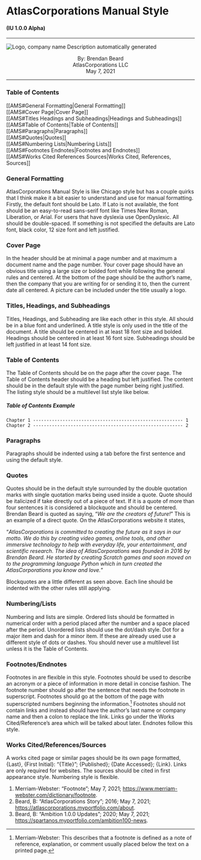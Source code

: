 # AtlasCorporations Manual Style
#### (IU 1.0.0 Alpha)
---

![Logo, company name
Description automatically generated](file:///C:/Users/beard/AppData/Local/Temp/msohtmlclip1/01/clip_image002.png)

<center>By: Brendan Beard</center>
<center>AtlasCorporations LLC</center>
<center>May 7, 2021</center>

---
### Table of Contents
[[AMS#General Formatting|General Formatting]]\
[[AMS#Cover Page|Cover Page]]\
[[AMS#Titles Headings and Subheadings|Headings and Subheadings]]\
[[AMS#Table of Contents|Table of Contents]]\
[[AMS#Paragraphs|Paragraphs]]\
[[AMS#Quotes|Quotes]]\
[[AMS#Numbering Lists|Numbering Lists]]\
[[AMS#Footnotes Endnotes|Footnotes and Endnotes]]\
[[AMS#Works Cited References Sources|Works Cited, References, Sources]]

### General Formatting
 AtlasCorporations Manual Style is like Chicago style but has a couple quirks that I think make it a bit easier to understand and use for manual formatting. Firstly, the default font should be Lato. If Lato is not available, the font should be an easy-to-read sans-serif font like Times New Roman, Liberation, or Arial. For users that have dyslexia use OpenDyslexic. All should be double-spaced. If something is not specified the defaults are Lato font, black color, 12 size font and left justified.

### Cover Page
 In the header should be at minimal a page number and at maximum a document name and the page number. Your cover page should have an obvious title using a large size or bolded font while following the general rules and centered. At the bottom of the page should be the author’s name, then the company that you are writing for or sending it to, then the current date all centered. A picture can be included under the title usually a logo.

### Titles, Headings, and Subheadings
 Titles, Headings, and Subheading are like each other in this style. All should be in a blue font and underlined. A title style is only used in the title of the document. A title should be centered in at least 18 font size and bolded. Headings should be centered in at least 16 font size. Subheadings should be left justified in at least 14 font size.

### Table of Contents
 The Table of Contents should be on the page after the cover page. The Table of Contents header should be a heading but left justified. The content should be in the default style with the page number being right justified. The listing style should be a multilevel list style like below.

##### Table of Contents Example
```text
Chapter 1 -------------------------------------------------------- 1
Chapter 2 -------------------------------------------------------- 2
````

### Paragraphs
 Paragraphs should be indented using a tab before the first sentence and using the default style.

### Quotes
 Quotes should be in the default style surrounded by the double quotation marks with single quotation marks being used inside a quote. Quote should be italicized if take directly out of a piece of text. If it is a quote of more than four sentences it is considered a blockquote and should be centered. Brendan Beard is quoted as saying, “_We are the creators of future!_” This is an example of a direct quote. On the AtlasCorporations website it states,

 “_AtlasCorporations is committed to creating the future as it says in our motto. We do this by creating video games, online tools, and other immersive technology to help with everyday life, your entertainment, and scientific research. The idea of AtlasCorporations was founded in 2016 by Brendan Beard. He started by creating Scratch games and soon moved on to the programming language Python which in turn created the AtlasCorporations you know and love._”

Blockquotes are a little different as seen above. Each line should be indented with the other rules still applying.

### Numbering/Lists
 Numbering and lists are simple. Ordered lists should be formatted in numerical order with a period placed after the number and a space placed after the period. Unordered lists should use the dot/dash style. Dot for a major item and dash for a minor item. If these are already used use a different style of dots or dashes. You should never use a multilevel list unless it is the Table of Contents.

### Footnotes/Endnotes
 Footnotes in are flexible in this style. Footnotes should be used to describe an acronym or a piece of information in more detail in concise fashion. The footnote number should go after the sentence that needs the footnote in superscript. Footnotes should go at the bottom of the page with superscripted numbers beginning the information.[^1] Footnotes should not contain links and instead should have the author’s last name or company name and then a colon to replace the link. Links go under the Works Cited/Reference’s area which will be talked about later. Endnotes follow this style.
 
 [^1]: Merriam-Webster: This describes that a footnote is defined as a note of reference, explanation, or comment usually placed below the text on a printed page.

### Works Cited/References/Sources
 A works cited page or similar pages should be its own page formatted, {Last}, {First Initial}: “{Title}”; {Published}; {Date Accessed}; {Link}. Links are only required for websites. The sources should be cited in first appearance style. Numbering style is flexible.

1. Merriam-Webster: “Footnote”; May 7, 2021; https://www.merriam-webster.com/dictionary/footnote.
2. Beard, B: “AtlasCorporations Story”; 2016; May 7, 2021; https://atlascorporations.myportfolio.com/about.
3. Beard, B: “Ambition 1.0.0 Updates”; 2020; May 7, 2021; https://spartanos.myportfolio.com/ambition100-news.